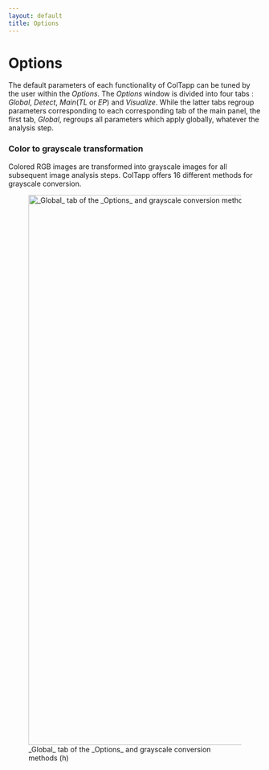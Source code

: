 ```yaml
---
layout: default
title: Options
---
```

# Options

The default parameters of each functionality of ColTapp can be tuned by the user within the _Options_. The _Options_ window is divided into four tabs : _Global_, _Detect_, _Main_(_TL_ or _EP_) and _Visualize_. While the latter tabs regroup parameters corresponding to each corresponding tab of the main panel, the first tab, _Global_, regroups all parameters which apply globally, whatever the analysis step.

### Color to grayscale transformation
Colored RGB images are transformed into grayscale images for all subsequent image analysis steps. ColTapp offers 16 different methods for grayscale conversion. 
<figure>
  <img src="{{site.url}}/assets/images/Options_Global_wGrayscale.png" alt="_Global_ tab of the _Options_ and grayscale conversion methods" height="1094px"/>
  <figcaption> _Global_ tab of the _Options_ and grayscale conversion methods (h) </figcaption>
</figure>

